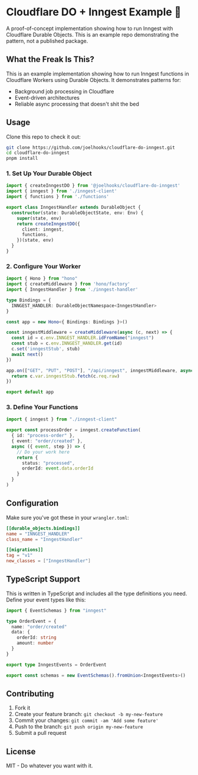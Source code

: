 # Cloudflare DO + Inngest Example 🚀

A proof-of-concept implementation showing how to run Inngest with Cloudflare Durable Objects. This is an example repo demonstrating the pattern, not a published package.

## What the Freak Is This?

This is an example implementation showing how to run Inngest functions in Cloudflare Workers using Durable Objects. It demonstrates patterns for:

- Background job processing in Cloudflare
- Event-driven architectures
- Reliable async processing that doesn't shit the bed

## Usage

Clone this repo to check it out:

```bash
git clone https://github.com/joelhooks/cloudflare-do-inngest.git
cd cloudflare-do-inngest
pnpm install
```

### 1. Set Up Your Durable Object

```ts
import { createInngestDO } from '@joelhooks/cloudflare-do-inngest'
import { inngest } from './inngest-client'
import { functions } from './functions'

export class InngestHandler extends DurableObject {
  constructor(state: DurableObjectState, env: Env) {
    super(state, env)
    return createInngestDO({
      client: inngest,
      functions,
    })(state, env)
  }
}
```

### 2. Configure Your Worker

```ts
import { Hono } from "hono"
import { createMiddleware } from 'hono/factory'
import { InngestHandler } from './inngest-handler'

type Bindings = {
  INNGEST_HANDLER: DurableObjectNamespace<InngestHandler>
}

const app = new Hono<{ Bindings: Bindings }>()

const inngestMiddleware = createMiddleware(async (c, next) => {
  const id = c.env.INNGEST_HANDLER.idFromName("inngest")
  const stub = c.env.INNGEST_HANDLER.get(id)
  c.set('inngestStub', stub)
  await next()
})

app.on(["GET", "PUT", "POST"], "/api/inngest", inngestMiddleware, async (c) => {
  return c.var.inngestStub.fetch(c.req.raw)
})

export default app
```

### 3. Define Your Functions

```ts
import { inngest } from "./inngest-client"

export const processOrder = inngest.createFunction(
  { id: "process-order" },
  { event: "order/created" },
  async ({ event, step }) => {
    // Do your work here
    return {
      status: "processed",
      orderId: event.data.orderId
    }
  }
)
```

## Configuration

Make sure you've got these in your `wrangler.toml`:

```toml
[[durable_objects.bindings]]
name = "INNGEST_HANDLER"
class_name = "InngestHandler"

[[migrations]]
tag = "v1"
new_classes = ["InngestHandler"]
```

## TypeScript Support

This is written in TypeScript and includes all the type definitions you need. Define your event types like this:

```ts
import { EventSchemas } from "inngest"

type OrderEvent = {
  name: "order/created"
  data: {
    orderId: string
    amount: number
  }
}

export type InngestEvents = OrderEvent

export const schemas = new EventSchemas().fromUnion<InngestEvents>()
```

## Contributing

1. Fork it
2. Create your feature branch: `git checkout -b my-new-feature`
3. Commit your changes: `git commit -am 'Add some feature'`
4. Push to the branch: `git push origin my-new-feature`
5. Submit a pull request

## License

MIT - Do whatever you want with it.
